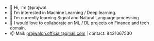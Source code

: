 - 👋 Hi, I’m @prajwal.
- 👀 I’m interested in Machine Learning / Deep learning.
- 🌱 I’m currently learning Signal and Natural Language processing.
- 💞️ I would love to collaborate on ML / DL projects on Finance and tech domain.  
- 📫 Mail: prajwalcn.official@gmail.com | contact: 8431067530

<!---
prajwal-c-n/prajwal-c-n is a ✨ special ✨ repository because its `README.md` (this file) appears on your GitHub profile.
You can click the Preview link to take a look at your changes.
--->
